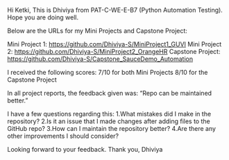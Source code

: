 Hi Ketki,
  This is Dhiviya from PAT-C-WE-E-B7 (Python Automation Testing). Hope you are doing well.

Below are the URLs for my Mini Projects and Capstone Project:

  Mini Project 1: https://github.com/Dhiviya-S/MiniProject1_GUVI
  Mini Project 2: https://github.com/Dhiviya-S/MiniProject2_OrangeHR
  Capstone Project: https://github.com/Dhiviya-S/Capstone_SauceDemo_Automation

I received the following scores:
7/10 for both Mini Projects
8/10 for the Capstone Project

In all project reports, the feedback given was: “Repo can be maintained better.”

I have a few questions regarding this:
  1.What mistakes did I make in the repository?
  2.Is it an issue that I made changes after adding files to the GitHub repo?
  3.How can I maintain the repository better?
  4.Are there any other improvements I should consider?


Looking forward to your feedback.
Thank you,
Dhiviya

